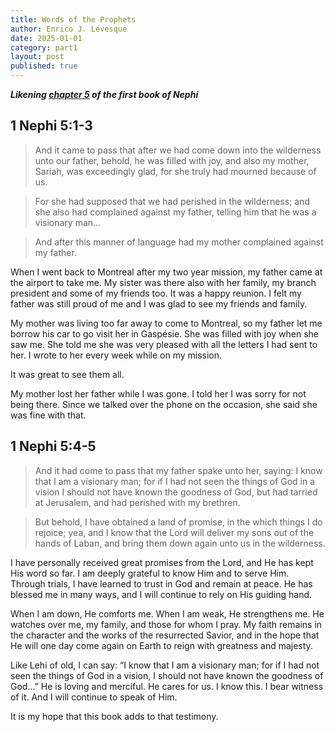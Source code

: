 ```yaml
---
title: Words of the Prophets
author: Enrico J. Lévesque
date: 2025-01-01
category: part1
layout: post
published: true
---
```


***Likening [chapter 5](https://www.churchofjesuschrist.org/study/scriptures/bofm/1-ne/5?lang=eng) of the first book of Nephi***


## 1 Nephi 5:1-3

> And it came to pass that after we had come down into the wilderness unto our father, behold, he was filled with joy, and also my mother, Sariah, was exceedingly glad, for she truly had mourned because of us.

> For she had supposed that we had perished in the wilderness; and she also had complained against my father, telling him that he was a visionary man...

> And after this manner of language had my mother complained against my father.

When I went back to Montreal after my two year mission, my father came at the airport to take me. My sister was there also with her family, my branch president and some of my friends too.  It was a happy reunion.  I felt my father was still proud of me and I was glad to see my friends and family.  

My mother was living too far away to come to Montreal, so my father let me borrow his car to go visit her in Gaspésie.  She was filled with joy when she saw me.  She told me she was very pleased with all the letters I had sent to her.  I wrote to her every week while on my mission.  

It was great to see them all.  

My mother lost her father while I was gone.  I told her I was sorry for not being there.  Since we talked over the phone on the occasion, she said she was fine with that.  


## 1 Nephi 5:4-5

> And it had come to pass that my father spake unto her, saying: I know that I am a visionary man; for if I had not seen the things of God in a vision I should not have known the goodness of God, but had tarried at Jerusalem, and had perished with my brethren.

> But behold, I have obtained a land of promise, in the which things I do rejoice; yea, and I know that the Lord will deliver my sons out of the hands of Laban, and bring them down again unto us in the wilderness.

I have personally received great promises from the Lord, and He has kept His word so far. I am deeply grateful to know Him and to serve Him. Through trials, I have learned to trust in God and remain at peace. He has blessed me in many ways, and I will continue to rely on His guiding hand.

When I am down, He comforts me. When I am weak, He strengthens me. He watches over me, my family, and those for whom I pray. My faith remains in the character and the works of the resurrected Savior, and in the hope that He will one day come again on Earth to reign with greatness and majesty.

Like Lehi of old, I can say: “I know that I am a visionary man; for if I had not seen the things of God in a vision, I should not have known the goodness of God…” He is loving and merciful. He cares for us. I know this. I bear witness of it. And I will continue to speak of Him.

It is my hope that this book adds to that testimony.

<!--

## 1 Nephi 5:6-7

> And after this manner of language did my father, Lehi, comfort my mother, Sariah, concerning us, while we journeyed in the wilderness up to the land of Jerusalem, to obtain the record of the Jews.

> And when we had returned to the tent of my father, behold their joy was full, and my mother was comforted.

write about the time when I went to see my mother after ma baptism to read a chapter of the Book of Mormon with her  

## 1 Nephi 5:8

> And she spake, saying: Now I know of a surety that the Lord hath commanded my husband to flee into the wilderness; yea, and I also know of a surety that the Lord hath protected my sons, and delivered them out of the hands of Laban, and given them power whereby they could accomplish the thing which the Lord hath commanded them. And after this manner of language did she speak.

## 1 Nephi 5:9

> And it came to pass that they did rejoice exceedingly, and did offer sacrifice and burnt offerings unto the Lord; and they gave thanks unto the God of Israel.

## 1 Nephi 5:10

> And after they had given thanks unto the God of Israel, my father, Lehi, took the records which were engraven upon the plates of brass, and he did search them from the beginning.

## 1 Nephi 5:11

> And he beheld that they did contain the five books of Moses, which gave an account of the creation of the world, and also of Adam and Eve, who were our first parents;

## 1 Nephi 5:12

> And also a record of the Jews from the beginning, even down to the commencement of the reign of Zedekiah, king of Judah;

## 1 Nephi 5:13

> And also the prophecies of the holy prophets, from the beginning, even down to the commencement of the reign of Zedekiah; and also many prophecies which have been spoken by the mouth of Jeremiah.

## 1 Nephi 5:14

> And it came to pass that my father, Lehi, also found upon the plates of brass a genealogy of his fathers; wherefore he knew that he was a descendant of Joseph; yea, even that Joseph who was the son of Jacob, who was sold into Egypt, and who was preserved by the hand of the Lord, that he might preserve his father, Jacob, and all his household from perishing with famine.

## 1 Nephi 5:15

> And they were also led out of captivity and out of the land of Egypt, by that same God who had preserved them.

## 1 Nephi 5:16

> And thus my father, Lehi, did discover the genealogy of his fathers. And Laban also was a descendant of Joseph, wherefore he and his fathers had kept the records.

## 1 Nephi 5:17

> And now when my father saw all these things, he was filled with the Spirit, and began to prophesy concerning his seed—

## 1 Nephi 5:18

> That these plates of brass should go forth unto all nations, kindreds, tongues, and people who were of his seed.

## 1 Nephi 5:19

> Wherefore, he said that these plates of brass should never perish; neither should they be dimmed any more by time. And he prophesied many things concerning his seed.

## 1 Nephi 5:20

> And it came to pass that thus far I and my father had kept the commandments wherewith the Lord had commanded us.

## 1 Nephi 5:21

> And we had obtained the records which the Lord had commanded us, and searched them and found that they were desirable; yea, even of great worth unto us, insomuch that we could preserve the commandments of the Lord unto our children.

## 1 Nephi 5:22

> Wherefore, it was wisdom in the Lord that we should carry them with us, as we journeyed in the wilderness towards the land of promise.
-->
